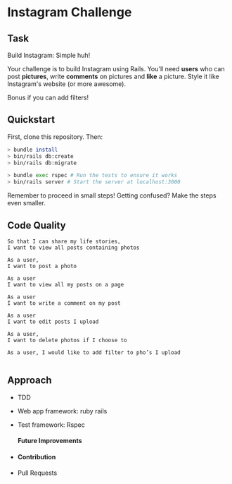 Instagram Challenge
===================



## Task

Build Instagram: Simple huh!

Your challenge is to build Instagram using Rails. You'll need **users** who can post **pictures**, write **comments** on pictures and **like** a picture. Style it like Instagram's website (or more awesome).

Bonus if you can add filters!


## Quickstart

First, clone this repository. Then:

```bash
> bundle install
> bin/rails db:create
> bin/rails db:migrate

> bundle exec rspec # Run the tests to ensure it works
> bin/rails server # Start the server at localhost:3000
```


Remember to proceed in small steps! Getting confused? Make the steps even smaller.

## Code Quality


```
So that I can share my life stories,  
I want to view all posts containing photos

As a user, 
I want to post a photo 

As a user 
I want to view all my posts on a page

As a user  
I want to write a comment on my post

As a user
I want to edit posts I upload

As a user, 
I want to delete photos if I choose to 

As a user, I would like to add filter to pho’s I upload 


```
## Approach

- TDD
- Web app framework: ruby rails
- Test framework: Rspec

  #### Future Improvements
- 
  #### Contribution
- Pull Requests